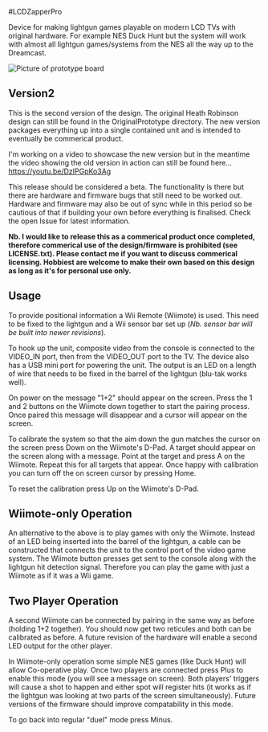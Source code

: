 #LCDZapperPro

Device for making lightgun games playable on modern LCD TVs with original hardware. For example NES Duck Hunt but the system will work with almost all lightgun games/systems from the NES all the way up to the Dreamcast.

![Picture of prototype board](https://github.com/charcole/LCDZapper/blob/master/Images/LCDZapperPro.jpg "Picture of prototype board")

Version2
--------

This is the second version of the design. The original Heath Robinson design can still be found in the OriginalPrototype directory. The new version packages everything up into a single contained unit and is intended to eventually be commerical product.

I'm working on a video to showcase the new version but in the meantime the video showing the old version in action can still be found here...
https://youtu.be/DzIPGpKo3Ag

This release should be considered a beta. The functionality is there but there are hardware and firmware bugs that still need to be worked out. Hardware and firmware may also be out of sync while in this period so be cautious of that if building your own before everything is finalised. Check the open Issue for latest information.

**Nb. I would like to release this as a commerical product once completed, therefore commerical use of the design/firmware is prohibited (see LICENSE.txt). Please contact me if you want to discuss commerical licensing. Hobbiest are welcome to make their own based on this design as long as it's for personal use only.**

Usage
-----

To provide positional information a Wii Remote (Wiimote) is used. This need to be fixed to the lightgun and a Wii sensor bar set up (*Nb. sensor bar will be built into newer revisions*).

To hook up the unit, composite video from the console is connected to the VIDEO_IN port, then from the VIDEO_OUT port to the TV. The device also has a USB mini port for powering the unit. The output is an LED on a length of wire that needs to be fixed in the barrel of the lightgun (blu-tak works well).

On power on the message "1+2" should appear on the screen. Press the 1 and 2 buttons on the Wiimote down together to start the pairing process. Once paired this message will disappear and a cursor will appear on the screen.

To calibrate the system so that the aim down the gun matches the cursor on the screen press Down on the Wiimote's D-Pad. A target should appear on the screen along with a message. Point at the target and press A on the Wiimote. Repeat this for all targets that appear. Once happy with calibration you can turn off the on screen cursor by pressing Home.

To reset the calibration press Up on the Wiimote's D-Pad.

Wiimote-only Operation
----------------------

An alternative to the above is to play games with only the Wiimote. Instead of an LED being inserted into the barrel of the lightgun, a cable can be constructed that connects the unit to the control port of the video game system. The Wiimote button presses get sent to the console along with the lightgun hit detection signal. Therefore you can play the game with just a Wiimote as if it was a Wii game.

Two Player Operation
--------------------

A second Wiimote can be connected by pairing in the same way as before (holding 1+2 together). You should now get two reticules and both can be calibrated as before. A future revision of the hardware will enable a second LED output for the other player.

In Wiimote-only operation some simple NES games (like Duck Hunt) will allow Co-operative play. Once two players are connected press Plus to enable this mode (you will see a message on screen). Both players' triggers will cause a shot to happen and either spot will register hits (it works as if the lightgun was looking at two parts of the screen simultaneously). Future versions of the firmware should improve compatability in this mode.

To go back into regular "duel" mode press Minus.

